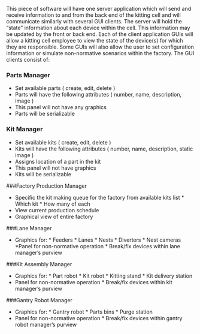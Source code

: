 This piece of software will have one server application which will send and receive information to and from the back end of the kitting cell and will communicate similarly with several GUI clients.  The server will hold the “state” information about each device within the cell.  This information may be updated by the front or back end.  Each of the client application GUIs will allow a kitting cell employee to view the state of the device(s) for which they are responsible.  Some GUIs will also allow the user to set configuration information or simulate non-normative scenarios within the factory.  The GUI clients consist of:

### Parts Manager
* Set available parts ( create, edit, delete )
* Parts will have the following attributes ( number, name, description, image )
* This panel will not have any graphics
* Parts will be serializable

### Kit Manager
* Set available kits ( create, edit, delete )
* Kits will have the following attributes ( number, name, description, static image )
* Assigns location of a part in the kit
* This panel will not have graphics
* Kits will be serializable
   
###Factory Production Manager
* Specific the kit making queue for the factory from available kits list
       * Which kit
       * How many of each
* View current production schedule
* Graphical view of entire factory
    
###Lane Manager
* Graphics for:
       * Feeders
       * Lanes
       * Nests
       * Diverters
       * Nest cameras
*Panel for non-normative operation
       * Break/fix devices within lane manager’s purview
    
###Kit Assembly Manager
* Graphics for:
       * Part robot
       * Kit robot
       * Kitting stand
       * Kit delivery station
* Panel for non-normative operation
       * Break/fix devices within kit manager’s purview
    
###Gantry Robot Manager
* Graphics for:
       * Gantry robot
       * Parts bins
       * Purge station
* Panel for non-normative operation
       * Break/fix devices within gantry robot manager’s purview